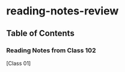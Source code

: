 # reading-notes-review



## Table of Contents ##



### Reading Notes from Class 102 ###

[Class 01]
